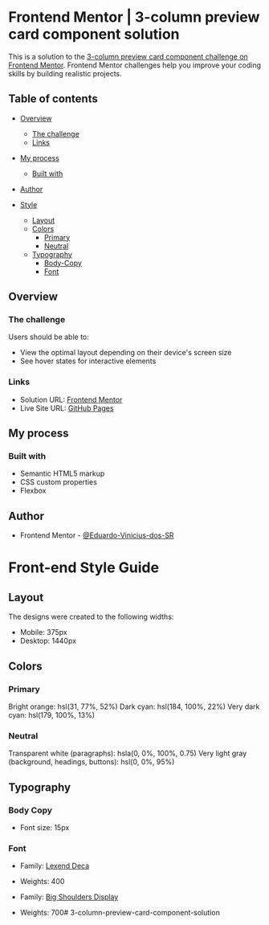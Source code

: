 # Frontend Mentor | 3-column preview card component solution

This is a solution to the [3-column preview card component challenge on Frontend Mentor](https://www.frontendmentor.io/challenges/3column-preview-card-component-pH92eAR2-). Frontend Mentor challenges help you improve your coding skills by building realistic projects. 

## Table of contents

- [Overview](#overview)
  - [The challenge](#the-challenge)
  - [Links](#links)
- [My process](#my-process)
  - [Built with](#built-with)
- [Author](#author)
  
- [Style](#front-end-style-guide)
  - [Layout](#layout)
  - [Colors](#colors)
    - [Primary](#primary)
    - [Neutral](#neutral)
  - [Typography](#typography)
    - [Body-Copy](#body-copy)
    - [Font](#font)


## Overview

### The challenge

Users should be able to:

- View the optimal layout depending on their device's screen size
- See hover states for interactive elements

### Links

- Solution URL: [Frontend Mentor](https://www.frontendmentor.io/solutions/3-column-preview-card-component-solution-fQXpzfsWFT)
- Live Site URL: [GitHub Pages](https://eduardo-vinicius-dos-sr.github.io/3-column-preview-card-component-solution/)
## My process

### Built with

- Semantic HTML5 markup
- CSS custom properties
- Flexbox

## Author

- Frontend Mentor - [@Eduardo-Vinicius-dos-SR](https://www.frontendmentor.io/profile/Eduardo-Vinicius-dos-SR)


# Front-end Style Guide

## Layout

The designs were created to the following widths:

- Mobile: 375px
- Desktop: 1440px

## Colors

### Primary

Bright orange: hsl(31, 77%, 52%)
Dark cyan: hsl(184, 100%, 22%)
Very dark cyan: hsl(179, 100%, 13%)

### Neutral

Transparent white (paragraphs): hsla(0, 0%, 100%, 0.75)
Very light gray (background, headings, buttons): hsl(0, 0%, 95%)

## Typography

### Body Copy

- Font size: 15px

### Font

- Family: [Lexend Deca](https://fonts.google.com/specimen/Lexend+Deca)
- Weights: 400

- Family: [Big Shoulders Display](https://fonts.google.com/specimen/Big+Shoulders+Display)
- Weights: 700# 3-column-preview-card-component-solution
